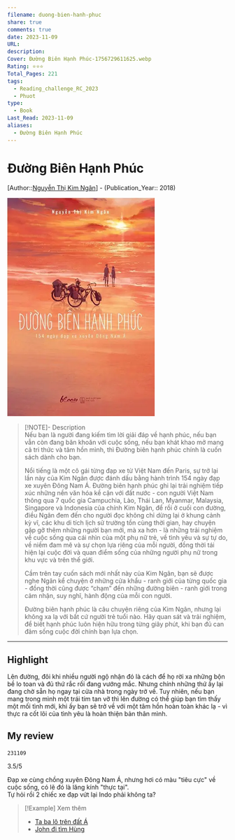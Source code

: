 ```yaml
---
filename: duong-bien-hanh-phuc
share: true
comments: true
date: 2023-11-09
URL:
description:
Cover: Đường Biên Hạnh Phúc-1756729611625.webp
Rating: ⭐⭐⭐
Total_Pages: 221
tags:
  - Reading_challenge_RC_2023
  - Phuot
type:
  - Book
Last_Read: 2023-11-09
aliases:
  - Đường Biên Hạnh Phúc
---
```

# Đường Biên Hạnh Phúc  
[Author::[Nguyễn Thị Kim Ngân](Nguy%E1%BB%85n%20Th%E1%BB%8B%20Kim%20Ng%C3%A2n.md)] - (Publication_Year:: 2018)  
  
![Đường Biên Hạnh Phúc-1756729611625.webp](../assets/img/%C4%90%C6%B0%E1%BB%9Dng%20Bi%C3%AAn%20H%E1%BA%A1nh%20Ph%C3%BAc-1756729611625.webp)  
  
> [!NOTE]- Description  
> Nếu bạn là người đang kiếm tìm lời giải đáp về hạnh phúc, nếu bạn vẫn còn đang băn khoăn với cuộc sống, nếu bạn khát khao mở mang cả tri thức và tâm hồn mình, thì Đường biên hạnh phúc chính là cuốn sách dành cho bạn.  
>   
> Nổi tiếng là một cô gái từng đạp xe từ Việt Nam đến Paris, sự trở lại lần này của Kim Ngân được đánh dấu bằng hành trình 154 ngày đạp xe xuyên Đông Nam Á. Đường biên hạnh phúc ghi lại trải nghiệm tiếp xúc những nền văn hóa kề cận với đất nước - con người Việt Nam thông qua 7 quốc gia Campuchia, Lào, Thái Lan, Myanmar, Malaysia, Singapore và Indonesia của chính Kim Ngân, để rồi ở cuối con đường, điều Ngân đem đến cho người đọc không chỉ dừng lại ở khung cảnh kỳ vĩ, các khu di tích lịch sử trường tồn cùng thời gian, hay chuyện gặp gỡ thêm những người bạn mới, mà xa hơn - là những trải nghiệm về cuộc sống qua cái nhìn của một phụ nữ trẻ, về tình yêu và sự tự do, về niềm đam mê và sự chọn lựa riêng của mỗi người, đồng thời tái hiện lại cuộc đời và quan điểm sống của những người phụ nữ trong khu vực và trên thế giới.  
>   
> Cầm trên tay cuốn sách mới nhất này của Kim Ngân, bạn sẽ được nghe Ngân kể chuyện ở những cửa khẩu - ranh giới của từng quốc gia - đồng thời cũng được “chạm” đến những đường biên - ranh giới trong cảm nhận, suy nghĩ, hành động của mỗi con người.  
>   
> Đường biên hạnh phúc là câu chuyện riêng của Kim Ngân, nhưng lại không xa lạ với bất cứ người trẻ tuổi nào. Hãy quan sát và trải nghiệm, để biết hạnh phúc luôn hiện hữu trong từng giây phút, khi bạn đủ can đảm sống cuộc đời chính bạn lựa chọn.  
  
  
---  
## Highlight  
  
Lên đường, đôi khi nhiều người ngộ nhận đó là cách để họ rời xa những bộn bề lo toan và đủ thứ rắc rối đang vướng mắc. Nhưng chính những thứ ấy lại đang chờ sẵn họ ngay tại cửa nhà trong ngày trở về. Tuy nhiên, nếu bạn mang trong mình một trái tim tan vỡ thì lên đường có thể giúp bạn tìm thấy một mối tình mới, khi ấy bạn sẽ trở về với một tâm hồn hoàn toàn khác lạ - vì thực ra cốt lõi của tình yêu là hoàn thiện bản thân mình.  
  
  
## My review  
`231109`  
  
3.5/5  
  
Đạp xe cùng chồng xuyên Đông Nam Á, nhưng hơi có màu "tiêu cực" về cuộc sống, có lẽ đó là lăng kính "thực tại".  
Tự hỏi rồi 2 chiếc xe đạp vứt lại Indo phải không ta?  
  
> [!Example] Xem thêm  
> - [Ta ba lô trên đất Á](./ta-ba-lo-tren-dat-a.md)  
> - [John đi tìm Hùng](./john-di-tim-hung.md)  
  
